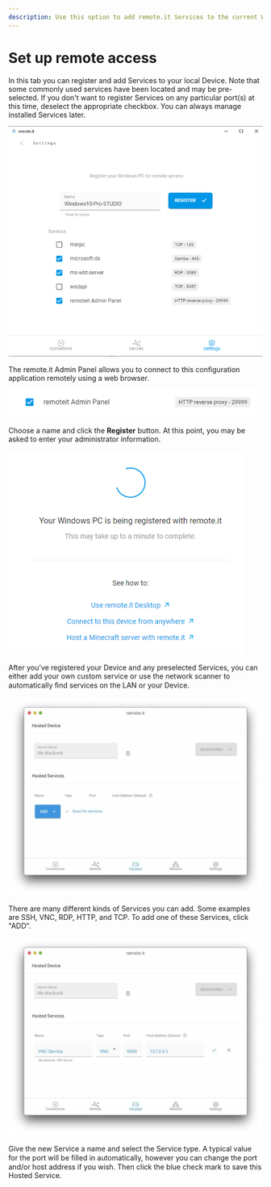 ```yaml
---
description: Use this option to add remote.it Services to the current Windows or Mac PC.
---
```


# Set up remote access

In this tab you can register and add Services to your local Device. Note that some commonly used services have been located and may be pre-selected.  If you don't want to register Services on any particular port\(s\) at this time, deselect the appropriate checkbox.  You can always manage installed Services later.

![](../../../.gitbook/assets/image%20%28391%29.png)

The remote.it Admin Panel allows you to connect to this configuration application remotely using a web browser.  

![](../../../.gitbook/assets/image%20%2811%29.png)

Choose a name and click the **Register** button. At this point, you may be asked to enter your administrator information.

![](../../../.gitbook/assets/image%20%28140%29.png)

After you've registered your Device and any preselected Services, you can either add your own custom service or use the network scanner to automatically ﬁnd services on the LAN or your Device.

![](../../../.gitbook/assets/33.jpeg)

There are many different kinds of Services you can add. Some examples are SSH, VNC, RDP, HTTP, and TCP. To add one of these Services, click "ADD". 

![](../../../.gitbook/assets/35.jpeg)

Give the new Service a name and select the Service type. A typical value for the port will be ﬁlled in automatically, however you can change the port and/or host address if you wish. Then click the blue check mark to save this Hosted Service.




